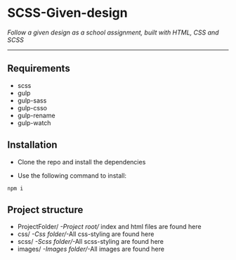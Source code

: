# SCSS-Given-design

_Follow a given design as a school assignment, built with HTML, CSS and SCSS_

---

## Requirements
- scss
- gulp
- gulp-sass
- gulp-csso
- gulp-rename
- gulp-watch

## Installation
- Clone the repo and install the dependencies

- Use the following command to install:

```
npm i

```

## Project structure

- ProjectFolder/ _-Project root/_ index and html files are found here
- css/ _-Css folder/_-All css-styling are found here
- scss/ _-Scss folder/_-All scss-styling are found here
- images/ _-Images folder/_-All images are found here

